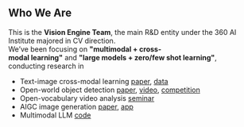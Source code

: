 ## Who We Are

This is the **Vision Engine Team**, the main R&D entity under the 360 AI Institute majored in CV direction.    
We’ve been focusing on **"multimodal + cross-modal learning"** and **"large models + zero/few shot learning"**,    
conducting research in
* Text-image cross-modal learning [paper](https://arxiv.org/abs/2205.03860), [data](https://zero.so.com)
* Open-world object detection [paper](https://arxiv.org/abs/2309.00227), [video](https://www.youtube.com/watch?v=NAZNb3gK1oU), [competition](https://360cvgroup.github.io/OVD_Contest/)
* Open-vocabulary video analysis [seminar](https://mp.weixin.qq.com/s/79KAsXRUjWSL6cHVXGuuQg)
* AIGC image generation [paper](https://arxiv.org/abs/2309.00952), [app](https://lora.360.com/)
* Multimodal LLM [code](https://github.com/360CVGroup/SEEChat)



